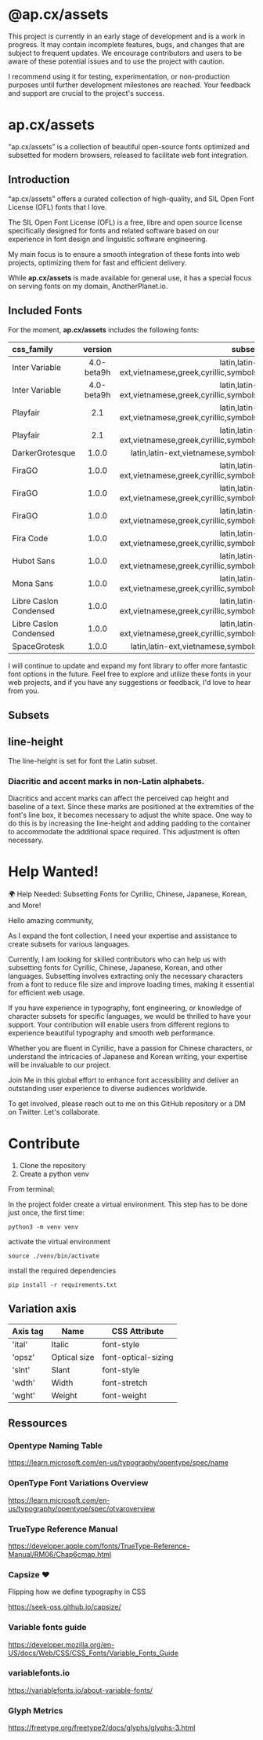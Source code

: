 # @ap.cx/assets

<!-- 
This page is automatically generated (2023-10-04 04:46:13) by a JS script during the build process. To edit its content, modify the template located at scripts/README_template.md. Please avoid making direct changes to this generated page as they will be overwritten the next time the script is run. Instead, update the template to reflect the desired changes in the final output.  -->

This project is currently in an early stage of development and is a work in progress. It may contain incomplete features, bugs, and changes that are subject to frequent updates. We encourage contributors and users to be aware of these potential issues and to use the project with caution.

I recommend using it for testing, experimentation, or non-production purposes until further development milestones are reached. 
Your feedback and support are crucial to the project's success. 

# **ap.cx/assets**

“ap.cx/assets” is a collection of beautiful open-source fonts optimized and subsetted for modern browsers, released to facilitate web font integration.

## **Introduction**

“ap.cx/assets” offers a curated collection of high-quality, and SIL Open Font License (OFL) fonts that I love. 

The SIL Open Font License (OFL) is a free, libre and open source license specifically designed for fonts and related software based on our experience in font design and linguistic software engineering.

My main focus is to ensure a smooth integration of these fonts into web projects, optimizing them for fast and efficient delivery.

While **ap.cx/assets** is made available for general use, it has a special focus on serving fonts on my domain, AnotherPlanet.io.

## **Included Fonts**

For the moment, **ap.cx/assets** includes the following fonts:


| css_family             |   version  |                                            subset |
| :--------------------- | :--------: | ------------------------------------------------: |
| Inter Variable         | 4.0-beta9h | latin,latin-ext,vietnamese,greek,cyrillic,symbols |
| Inter Variable         | 4.0-beta9h | latin,latin-ext,vietnamese,greek,cyrillic,symbols |
| Playfair               |     2.1    | latin,latin-ext,vietnamese,greek,cyrillic,symbols |
| Playfair               |     2.1    | latin,latin-ext,vietnamese,greek,cyrillic,symbols |
| DarkerGrotesque        |    1.0.0   |                latin,latin-ext,vietnamese,symbols |
| FiraGO                 |    1.0.0   | latin,latin-ext,vietnamese,greek,cyrillic,symbols |
| FiraGO                 |    1.0.0   | latin,latin-ext,vietnamese,greek,cyrillic,symbols |
| FiraGO                 |    1.0.0   | latin,latin-ext,vietnamese,greek,cyrillic,symbols |
| Fira Code              |    1.0.0   | latin,latin-ext,vietnamese,greek,cyrillic,symbols |
| Hubot Sans             |    1.0.0   | latin,latin-ext,vietnamese,greek,cyrillic,symbols |
| Mona Sans              |    1.0.0   | latin,latin-ext,vietnamese,greek,cyrillic,symbols |
| Libre Caslon Condensed |    1.0.0   | latin,latin-ext,vietnamese,greek,cyrillic,symbols |
| Libre Caslon Condensed |    1.0.0   | latin,latin-ext,vietnamese,greek,cyrillic,symbols |
| SpaceGrotesk           |    1.0.0   |                latin,latin-ext,vietnamese,symbols |


I will continue to update and expand my font library to offer more fantastic font options in the future.
Feel free to explore and utilize these fonts in your web projects, and if you have any suggestions or feedback, I'd love to hear from you.

## Subsets


## line-height

The line-height is set for font the Latin subset.

### Diacritic and accent marks in non-Latin alphabets.

Diacritics and accent marks can affect the perceived cap height and baseline of a text. Since these marks are positioned at the extremities of the font's line box, it becomes necessary to adjust the white space. One way to do this is by increasing the line-height and adding padding to the container to accommodate the additional space required. This adjustment is often necessary.


# Help Wanted!

🌍 Help Needed: Subsetting Fonts for Cyrillic, Chinese, Japanese, Korean, and More!

Hello amazing community,

As I expand the font collection, I need your expertise and assistance to create subsets for various languages.

Currently, I am looking for skilled contributors who can help us with subsetting fonts for Cyrillic, Chinese, Japanese, Korean, and other languages. Subsetting involves extracting only the necessary characters from a font to reduce file size and improve loading times, making it essential for efficient web usage.

If you have experience in typography, font engineering, or knowledge of character subsets for specific languages, we would be thrilled to have your support. Your contribution will enable users from different regions to experience beautiful typography and smooth web performance.

Whether you are fluent in Cyrillic, have a passion for Chinese characters, or understand the intricacies of Japanese and Korean writing, your expertise will be invaluable to our project.

Join Me in this global effort to enhance font accessibility and deliver an outstanding user experience to diverse audiences worldwide. 

To get involved, please reach out to me on this GitHub repository or a DM on Twitter. Let's collaborate.

# Contribute

1. Clone the repository
2. Create a python venv

From terminal:

In the project folder create a virtual environment. 
This step has to be done just once, the first time:

```
python3 -m venv venv
```

activate the virtual environment

```
source ./venv/bin/activate
```

install the required dependencies

```
pip install -r requirements.txt
```
## Variation axis

| Axis tag        | Name         | CSS Attribute       |
| --------------- | ------------ | ------------------- |
| 'ital'          | Italic       | font-style          |
| 'opsz'          | Optical size | font-optical-sizing |
| 'slnt'          | Slant        | font-style          |
| 'wdth'          | Width        | font-stretch        |
| 'wght'          | Weight       | font-weight         |



## Ressources 

### Opentype Naming Table

https://learn.microsoft.com/en-us/typography/opentype/spec/name

### OpenType Font Variations Overview

https://learn.microsoft.com/en-us/typography/opentype/spec/otvaroverview

### TrueType Reference Manual

https://developer.apple.com/fonts/TrueType-Reference-Manual/RM06/Chap6cmap.html

### Capsize ❤️

Flipping how we define typography in CSS

https://seek-oss.github.io/capsize/


### Variable fonts guide

https://developer.mozilla.org/en-US/docs/Web/CSS/CSS_Fonts/Variable_Fonts_Guide

### variablefonts.io

https://variablefonts.io/about-variable-fonts/

### Glyph Metrics

https://freetype.org/freetype2/docs/glyphs/glyphs-3.html